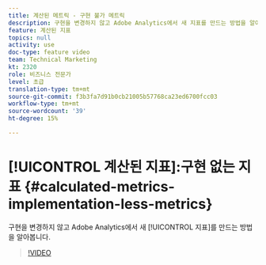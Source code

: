 ```yaml
---
title: 계산된 메트릭 - 구현 불가 메트릭
description: 구현을 변경하지 않고 Adobe Analytics에서 새 지표를 만드는 방법을 알아봅니다.
feature: 계산된 지표
topics: null
activity: use
doc-type: feature video
team: Technical Marketing
kt: 2320
role: 비즈니스 전문가
level: 초급
translation-type: tm+mt
source-git-commit: f3b3fa7d91b0cb21005b57768ca23ed6700fcc03
workflow-type: tm+mt
source-wordcount: '39'
ht-degree: 15%

---
```



# [!UICONTROL 계산된 지표]:구현 없는 지표  {#calculated-metrics-implementation-less-metrics}

구현을 변경하지 않고 Adobe Analytics에서 새 [!UICONTROL 지표]를 만드는 방법을 알아봅니다.

>[!VIDEO](https://video.tv.adobe.com/v/25407/?quality=12)
